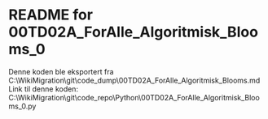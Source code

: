 # README for 00TD02A_ForAlle_Algoritmisk_Blooms_0
Denne koden ble eksportert fra C:\WikiMigration\git\code_dump\00TD02A_ForAlle_Algoritmisk_Blooms.md
Link til denne koden: C:\WikiMigration\git\code_repo\Python\00TD02A_ForAlle_Algoritmisk_Blooms_0.py
